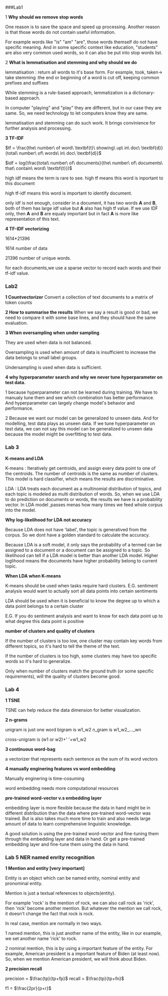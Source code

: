###Lab1

1 **Why should we remove stop words**

One reason is to save the space and speed up processing. Another reason is that those words do not contain useful information.

For example words like "is" "am" "are", those words themself do not have specific meaning. And in some specific context like education, "students" are also very common used words, so it can also be put into stop words list.

2 **What is lemmatisation and stemming and why should we do**

lemmatisation : return all words to it's base form. For example, took, taken-> take
stemming      :the end or beginning of a word is cut off, keeping common prefixes and suffixes

While stemming is a rule-based approach, lemmatization is a dictionary-based approach.

In computer "playing" and "play" they are different, but in our case they are same. So, we need technology to let computers know they are same.

lemmatisation and stemming can do such work. It brings convinience for further analysis and processing.

**3 TF-IDF**

$tf = \frac{the\ number\ of word\ \textbf{t}\ showing\ up\ in\  doc\  \textbf{d}}{total\ number\ of\ words\ in\ doc\ \textbf{d}}$

$idf = log(\frac{total\ number\ of\ documents}{the\ number\ of\ documents\ that\ contain\ word\ \textbf{t}})$

high idf means the term is rare to see.
high tf means this word is inportant to this document

high tf-idf means this word is important to identify document.

only idf is not enough, consider in a document, it has two words **A** and **B**, both of them has large idf value but **A** also has high tf value. If we use IDF only, then **A** and **B** are equaly important but in fact **A** is more like representation of this text.

**4 TF-IDF vectorizing**

1614*21396

1614 number of data

21396 number of unique words. 

for each documents,we use a sparse vector to record each words and their tf-idf value.

### Lab2

**1 Countvectorizer**
Convert a collection of text documents to a matrix of token counts

**2 How to summarise the results**
When we say a result is good or bad, we need to compare it with some base lines, and they should have the same evaluation.

**3 When oversampling when under sampling**

They are used when data is not balanced. 

Oversampling is used when amount of data is insufficient to increase the data belongs to small label groups.

Undersampling is used when data is sufficient.

**4 why hyperparameter search and why we never tune hyperparameter on test data.**

1  because hyperparameter can not be learned during training. We have to manualy tune them and see which combination has better performance. And hyperparameter can largely change model's behavior and performance.

2 Because we want our model can be generalized to unseen data. And for modelling, test data plays as unseen data. If we tune hyperparameter on test data, we can not say this model can be generalized to unseen data because the model might be overfitting to test data.

### Lab 3

**K-means and LDA**

K-means : Iteratively get centroids, and assign every data point to one of the centroids. The number of centroids is the same as number of clusters. This model is hard classifier, which means the results are discriminative.

LDA : LDA treats  each document as a multinomial distribution of topics, and each topic is modeled as multi distribution of words. So, when we use LDA to do prediction on documents or words, the results we have is a probability vector. In LDA model ,passes menas how many times we feed whole corpus into the model.

**Why log-likelihood for LDA not accuracy**

Because LDA does not have 'label', the topic is generatived from the corpus. So we dont have a golden standard to calculate the accuracy.

Because LDA is a soft model, it only says the probability of a termed can be assigned to a document or a document can be assigned to a topic. So likelihood can tell if a LDA model is better than another LDA model. Higher loglihood means the documents have higher probability belong to current topic.

**When LDA when K-means**

K-means should be used when tasks require hard clusters.
E.G. sentiment analysis would want to actually sort all data points into certain sentiments

LDA should be used when it is beneficial to know the degree up to which a data point belongs to a certain cluster 

E.G. If you do sentiment analysis and want to know for each data point up to what degree this data point is positive

**number of clusters and quality of clusters**

If the number of clusters is too low, one cluster may contain key words from different topics, so it's hard to tell the theme of the text.  

If the number of clusters is too high, some clusters may have too specific words so it's hard to generalize.  

Only when number of clusters match the ground truth (or some specific requirements), will the quality of clusters become good.


### Lab 4

**1 TSNE**

TSNE can help reduce the data dimension for better visualization.

**2 n-grams**

unigram is just one word
bigram is w1_w2 
n_gram is w1_w2_..._wn

cross-unigram is (w1 or w2)+' '+w1_w2

**3 continuous word-bag**

a vectorizer that represents each sentence as the sum of its word vectors

**4 manually enginering features vs word embedding**

Manually enginering is time-cosuming

word embedding needs more computational resources

**pre-trained word-vector v.s embedding layer**

embedding layer is more flexible because the data in hand might be in different distribution than the data where pre-trained word-vector was trained. But is also takes much more time to train and also needs large amount of data to learn comprehensive linguistic knowledge.

A good solution is using the pre-trained word-vector and fine-tuning them through the embedding layer and data in hand. Or get a pre-trained embedding layer and fine-tune them using the data in hand.

### Lab 5 NER named enrity recognition 

**1 Mention and entity [very important]**

Entity is an object which can be named entity, nominal entity and pronominal entity.

Mention is just a textual references to objects(entity).

For example 'rock' is the mention of rock, we can also call rock as 'rick', then 'rick' become another mention. But whatever the mention we call rock, it doesn't change the fact that rock is rock.

In real case, mention are normally in two ways.

1 named mention, this is just another name of the entity, like in our example, we set another name 'rick' to rock.

2 nominal mention, this is by using a important feature of the entity. For example, American president is a important feature of Biden (at least now). So, when we mention American president, we will think about Biden. 

**2 precision recall**

precision = $\frac{tp}{tp+fp}$
recall = $\frac{tp}{tp+fn}$

f1 = $\frac{2pr}{p+r}$

